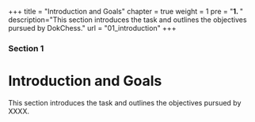 +++
title = "Introduction and Goals"
chapter = true
weight = 1
pre = "<b>1. </b>"
description="This section introduces the task and outlines the objectives pursued by DokChess."
url = "01_introduction"
+++

### Section 1

# Introduction and Goals

This section introduces the task and outlines the objectives pursued by XXXX.